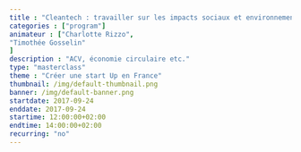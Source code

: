 ```yaml
---
title : "Cleantech : travailler sur les impacts sociaux et environnementaux"
categories : ["program"]
animateur : ["Charlotte Rizzo",
"Timothée Gosselin"
]
description : "ACV, économie circulaire etc."
type: "masterclass"
theme : "Créer une start Up en France"
thumbnail: /img/default-thumbnail.png
banner: /img/default-banner.png
startdate: 2017-09-24
enddate: 2017-09-24
startime: 12:00:00+02:00
endtime: 14:00:00+02:00
recurring: "no"
---
```

